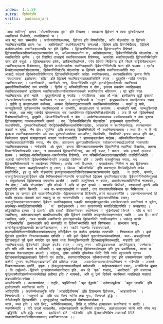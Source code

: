```yaml
---
index:  1.1.59
sutra:  द्विर्वचनेऽचि
vritti:  padamanjari
---
```


	`अचः परस्मिन्` इत्यत्र `योऽनादिष्टादचः पूर्वः` इति स्थितम् । साच्कस्य द्विर्वचनं न त्वचः पूर्वस्येत्यप्राप्तं स्थानिवत्त्वं विधीयते, रूपातिदेशार्थ च ।
	अत्र षट् पक्षाः सम्भवन्ति । अचीत्यादेशोपलक्षणम्, द्विर्वचन इति विषयनिर्देशः, अचि योऽजादेशः स द्विर्वचने स्थानिवद्भवतीति प्रथमः पक्षः । अचीत्येतदपि स्थानिवद्भावेनैव सम्बध्यते, द्विर्वचन इति विषयनिर्देशाद्, द्विर्वचने कर्तव्येऽजादेशः स्थानिवद्भवत्यचि पर इति द्वितीयः । द्विर्वचननिमित्तत्वादजेव द्विर्वचनग्रहणेन विषेष्यते, द्विर्वचनमस्मिन्नस्तीत्यर्शआद्यच्प्रत्ययान्तेन वा, अधिकरणसाधनेन वा, आदेशोपलक्षणम्, द्विर्वचननिमित्तेऽचि योऽजादेश- स स्थानिवदिति तृतीयः । एवं विशेषितं वाज्ग्रहणं स्थानिवद्भावस्य विशेषणम्, अजादेशः स्थानिवद्भवति द्विर्वचननिमित्तेऽचि परत इति चतुर्थः । द्विर्वचनग्रहणमा वर्तते, तत्रैकेनाज्विशेष्यते, परेण विषयी निर्दिश्यत इति स्थिते तद्विशेषितमज्ग्रहणं स्थानिवद्भावस्य विशेषतणम्, द्विर्वचने कर्तव्येऽजादेशः स्थानिवद्भवति द्विर्वचननिमित्तेऽचि परत इति पञ्चमः । एवमेव स्थितेऽज्ग्रहणमादेशोपलक्षणम्, द्विर्वचननिमित्तेऽचि योऽजादेशः स द्विर्वचने कर्तव्ये स्थानिवद्भवतीति षष्ठः ।
	अत्राद्ये पक्षेऽचो द्विर्वचनेनाविशेषितत्वाद् द्विर्वचननिमित्तेऽप्यचि आदेशः स्यानिवत्स्यात्, ततश्चाचिकीर्तद् इत्यत्र णिचि `उपधायाश्च` इतीत्वस्य `चङि` इति द्विर्वचने स्थानिवद्भावादचकीर्त्तदिति स्यात् । दुद्यूषति--ऊठि यणादेशः स्थानिवत्स्यात् । भवनमिच्छति, भवनीयतेः सन्, बिभवनीयिषति-ल्युटि कृतयोर्गुणावादेशायोः स्थानिवत्त्वे बुभवनीयिषतीत्यनिष्टं रूपं प्राप्नोति । द्वितीये तु अचिकीर्तदित्यत्र न दोषः, इत्वस्य तकारेण व्यवहितत्वात् स्थानिवद्भावभाजो ह्यादेशस्य स्थानिवत्त्वविधानवेलायामच्यचनन्तरे स्थानिवत्त्वेन भवितव्यम् । एवं ह्यचि परतः स्थानिवद्भावः कृतो भवति । दुद्यूषतीत्यादौ तु स्यादेव । ययावित्यत्र `आत औ णलः` इत्यौकारेण वृद्धौ कृतायां संप्रत्यादेशात्परोऽज्नास्तीति स्थानिवत्त्वं न स्यात् । जग्मतुरित्यादौ च `गमहन` इत्युपधालोपस्य व्यवहितत्वान्न स्यात् । तृतीये तु कालावधारणं कर्तव्यम्, अन्यथा द्विर्वचनादुत्तरकालमपि स्थानिरूपमेवावतिष्ठेत । चतुर्थे तु ययौ, जग्मतुरित्यादौ पूर्वोक्तन्यायेन स्थानिवद्भावो न प्राप्नोति, कालावधारणं च कर्तव्यम् । पञ्चमेऽपि ययौ, जग्मतुरित्यादौ न स्यात्, अत एतेषु पक्षेष्वेवं दोषसम्भवात् षष्ठं पक्षमाश्रित्याह-द्विर्वचननिमित्तेःऽचीत्यादि । अत्र हि पक्षे द्विर्वचनेनाचो विशेषणादचिकीर्त्तत्, दुद्यूषति, बिभवनीयिषतीत्यादौ न दोषः । आदेशोपलक्षणत्वाच्च ययावित्यादावपि न दोषः पुनश्च द्विर्वचनग्रहणात् कालावधारणमपि लभ्यते । ननु `द्विर्वचननिमित्तेऽचि योऽजादेशः` इत्युच्यमाने नुनावयिषति, चक्षावयिषति, पुस्फारयिषतीत्यादौ णेरद्विर्वचननिमित्तत्वात्तन्निमित्तावादेशः, आकारश्च न स्थानिवत्स्यात्; ततश्चाभ्यास उकारो न श्रूयेत, नैष दोषः;`पुयण्जि` इति ज्ञापकाद् द्वित्वनिमित्तेऽपि णौ स्थानिवत्त्वापायात् । तथा हि- न हि णौ कृतस्य स्थानिवद्भावमन्तरेण ओः पराः पुयण्ज्योऽवर्णपराः सम्भवन्ति; पिपविषति, यियविषति-इत्यत्र सम्भव इति चेत्, किमेतावता पुग्रहणं प्रत्याहारग्रहणं जग्रहणं चार्थवद्भवतीति ? ज्ञापकमुक्तार्थस्य यद्येवम्; अचिकीर्तदित्यत्रेत्वस्य स्थानिवत्त्वादचकीर्तदिति स्यात्, नैष दोषः; ज्ञापकस्य तुल्यजातीयापेक्षत्वात् यत्रोत्तरभागस्याद्योऽवर्णपरो भावस्तत्रैव स्थानिवत्त्वज्ञापनात् । नन्वेवमपि `ओः पुयण्` इत्यत्र णेरित्यश्रवणात्सामान्येन द्वित्वनिमित्तं स्थानित्वं विज्ञायेत, ततश्च विभवनीयिषतीत्यत्रापि स्यात्, न ह्यत्राजमात्रं द्विर्वचननिमित्तम्, क्व तर्हि स्यात् ? चकार, चक्रे इत्यादौ ह्यज्मात्रं प्रत्ययः । स्यादेतत्-परस्मिन्नित्यनुव-त्तमचीत्यनेन विशेष्यते, तत्र यस्मिन्विधिस्तदादावल्ग्रहणमिति तदादिविधिर्भवति । अजादौ परस्मिन्निति द्विर्वचननिमित्तत्वेनापि अजाद्येव विशेष्यत इति । एवमपि चक्रतुरित्यत्र स्यात्, यद् द्विर्वचननिमितमजादि न तदादेशस्य निमित्तम्; अच्येव यणो विधानात् । यच्चादेशस्य निमित्तं न तद् द्विर्वचनस्य निमित्तम्; पपतः चख्नतुरित्यादावेन तु स्यात् । किञ्च `यस्मिन्विधिः` इति वचनाद्यत्र किञ्चिद्विधीयते तत्रैव तदादिविधिः, इह तु अचि योऽजादेश इत्यनुवादत्वात्तदादिविधेरेवासम्भवस्तस्यमादजेव गृह्यते, 	 न तदादिः, उच्यते; चक्रतुरित्यादावतुसोद्विर्वचनं प्रति निमित्तत्वेनाश्रयणेऽप्यचि परत्रावस्थिते द्विर्वचनं दृष्टमित्येतावताजेव द्विर्वचननिमित्तमित्युच्यते । समुदायेऽप्ययं द्विर्वचनशब्द उपचारेण प्रवर्त्तते । एवमपि पपतुरित्यत्र न स्यात्, आल्लोपस्याजादिनिमित्तं नाज्मात्रम्, नैष दोषः; `अचि योऽजादेशः` इति कोऽर्थः ? अचि यो दृष्ट इत्यर्थः । यश्चाचि विधीयते, यश्चाजादौ-द्वावपि अचि दृष्टावेवेति सर्वत्र सिध्यति । अथ वा-अजादावाल्लोपो न हलादौ, तत्र प्राप्ताप्राप्तविवेकेनाच एव मिमित्तत्वम् । द्विर्वचन एव कर्त्तव्य इति एवकारेणैतद्दर्शयति--द्विर्वचनग्रहणमचं विशिनष्टि,कालं चावधारयतीति । एकस्योभयसम्बन्धे हि भवति एवकारः-देवदत्तो ग्रामं गच्छतु स एव गामानयत्विति । यद्यत्रापि पूर्ववत्कार्यातिदेशः स्यात्; चक्रतुरित्यादावनच्कत्वादप्राप्तं द्विर्वचनं स्थानिवद्भावाद् भवदपि यणाद्यादेशयुक्तस्यैव स्यादित्यभयासे स्थानिरूपं न श्रूयेत, तदर्थमाह-रूपातिदेशश्चायमिति । `च` शब्दोऽवधारणे । कथं पुनरवगम्यते रूपातिदेशोऽयमिति ? अज्ग्रहणात् । तद्धिजेघ्रीयत इत्यत्र `ई घ्राध्मोः` इति हलादौ विहितस्येत्वस्य स्थानिवत्त्वं मा भूदित्येवमर्थं क्रियते । यदि च रूपं स्थानिवत्, ततोऽसत्यज्ग्रहणे घ्राय्घ्रीय्ध्माय्ध्मीय् इति द्विर्वचनं स्यादिति तन्नवृत्तयेऽजग्रहणमर्थवद् भवति । अथ हि--कार्यं स्थानिवद् भवति, तस्य सत्यपि स्थानिवत्त्वे ईकारयुक्तस्यैव द्विर्वचनमिति नार्थोऽज्ग्रहणेन । भसेस्तु क्वसौ `घसिभसोर्हलि` इत्युपधालोपे कृते सत्यसति वा द्विर्वचनेभ्स्वानिति श्रुतौ विशेषाभावः । छान्दसच क्वसुः, छन्दसिदृष्टानुविधानमतो ज्ञापकमेवाज्ग्रहणम् । तत्र यद्यपि स्थान्येव स्वरूपमापद्यते, तथाप्यातिदेशिकानातिदेशिकरूपभेदाश्रयस्तु वतिर्द्विर्वचन एव कर्त्तव्य इत्येतदेव स्पष्टयति । नियतकाल इति । कृते द्विर्वचने इत्यादिना नियतकालत्वमेव दर्शयति । यदि कृते द्विर्वचने पुनरादेशरूपमेवावतिष्ठते, यथा--चक्रतुरित्यादौ द्विर्वचनादूर्ध्वं पूर्वं कृतो यणादेश एव श्रूयते तथा निन्यतुरित्यादावपि द्विर्वचनात्पूर्वमेकाच्त्वादि, यङादेशे कृते स्थानिवद्भावाद् द्विर्वचनेऽपि पूर्वप्रवृत्त इयङेव स्यात् । अस्तुः तस्य `असिद्धवदत्राभात्` इत्यसिद्धत्वाद् `एरनेकाचः` इति यणि सति श्रवणं न भविष्यति । यद्वा-पूर्वप्रवृत्तोऽपीयङ् द्विर्वचनकालेऽपहृत इति पुनः प्रवर्तयितव्यः, तस्यां च दशायाम नेकाच्त्वाद्यणा बाध्यते । यद्येवम्, इयेष उवोषेति इषेरुषेश्च लिटि तिपि णलि प्रवृत्त्स्यापि गुणस्य द्विर्वचनकालेऽपहृतत्वात्कृते द्विर्वचने पुनः प्रवृत्तिः, ततश्चानादिष्टादचः पूर्वत्वेनाभ्यासो दृष्ट इति तस्याभ्यासस्य उवङि कर्त्तव्ये गुणस्य स्थानिवद्भावादसवर्णं इति प्रतिषेधः स्यात् । असवर्णग्रहणसामर्थ्यात्स्थानिवत्त्वं न भविष्यति । अस्त# विचनस्यावकाशः-इयर्त्ति, इयृतः । ह्येकमुदाहरणमसवर्णेग्रहणं प्रयोजयति । यद्येतावत्प्रयोजनं स्यात्, अर्त्तावित्येव ब्रूयात् । कि तर्ह्युच्यते--द्विर्वचने पुनरादेशरूपमेवावतिष्ठत इति, अत्र हि `पुनः` शब्दाद्, `अवतिष्ठते` इति वचनाच्च पूर्वकृतस्यैवादेशस्योन्मज्जनमेवोक्तं प्रतीयत इति ? नायमर्थः; अपि तु कृते द्विर्वचने स्थानिरूपं नावतिष्ठते यत्प्राप्तं तद्भवतीत्येवंपरमेतत् ।
	अल्लोपेत्यादि । उपलक्षणमेतत् । ततुरिः, पपुरिरित्यदौ `ॠत ईद्धातोः` `उदोष्ठ्यपूर्वस्य` `बहुलं छन्दसि` इति इत्वोत्वयरपि स्थानिवत्त्वं भवति ।
	आटिटदिति । अटतेर्ण्यन्ताल्लुङि चङि `अजादेर्द्वितीयस्य` इति टिशब्दस्य द्विर्वचनम्, `आडजादीनाम्` । निनायेत्यादि । `णलुत्तमो वा` इति यदा णित्त्वं नास्ति तदा गुणः, णित्त्वपक्षे वृद्धिः ।
	नेनैलोलाइति द्विर्वचनमिति । गृणवृद्ध्योस्तु स्थानिवद्भावे विशेषाभावान्नोक्तः ।
	जग्ले, मम्ल इति । भावे लिट्, अनैमित्तिकमात्वम्, शिति तु प्रतिषेध इत्यात्वस्य स्थानिवत्त्वं न भवति । श्रवणमित्यादि । यदि कालो नावधार्येत, तदोत्तरकालमपि स्थानिरूपं प्रसज्येत, ततश्चाकारस्य श्रवणे सति परेण सह `वृद्धिरेचि` इति वृद्धिः स्यात् । इहाधिजगे इति `गाङ्लिटि` इति द्विलकारनिर्देशेन लकारादौ लिटि गाङादेशविधानादज्निमित्तत्वाभावात् स्थानिवत्त्वाभावः ।।
